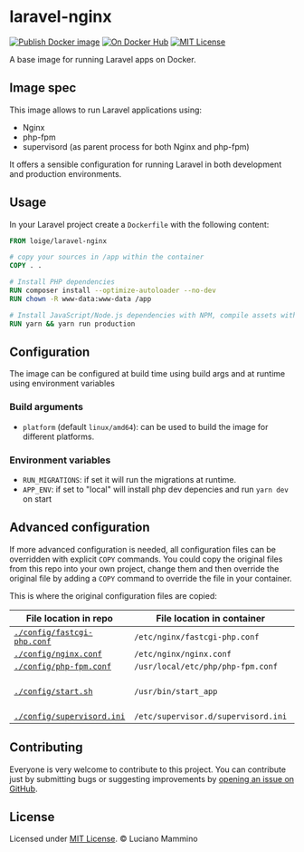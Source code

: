 # laravel-nginx

[![Publish Docker image](https://github.com/lmammino/laravel-nginx/actions/workflows/publish.yml/badge.svg)](https://github.com/lmammino/laravel-nginx/actions/workflows/publish.yml)
[![On Docker Hub](https://img.shields.io/docker/stars/loige/laravel-nginx)](https://hub.docker.com/r/loige/laravel-nginx)
[![MIT License](https://img.shields.io/github/license/lmammino/laravel-nginx)](/LICENSE)

A base image for running Laravel apps on Docker.


## Image spec

This image allows to run Laravel applications using:

  - Nginx
  - php-fpm
  - supervisord (as parent process for both Nginx and php-fpm)

It offers a sensible configuration for running Laravel in both development and production environments.


## Usage

In your Laravel project create a `Dockerfile` with the following content:

```Dockerfile
FROM loige/laravel-nginx

# copy your sources in /app within the container
COPY . .

# Install PHP dependencies
RUN composer install --optimize-autoloader --no-dev
RUN chown -R www-data:www-data /app

# Install JavaScript/Node.js dependencies with NPM, compile assets with Mix
RUN yarn && yarn run production
```


## Configuration

The image can be configured at build time using build args and at runtime using environment variables

### Build arguments

  - `platform` (default `linux/amd64`): can be used to build the image for different platforms.

### Environment variables

  - `RUN_MIGRATIONS`: if set it will run the migrations at runtime.
  - `APP_ENV`: if set to "local" will install php dev depencies and run `yarn dev` on start


## Advanced configuration

If more advanced configuration is needed, all configuration files can be overridden with explicit `COPY` commands. You could copy the original files from this repo into your own project, change them and then override the original file by adding a `COPY` command to override the file in your container.

This is where the original configuration files are copied:

| **File location in repo** | **File location in container** | **Notes** |
| --- | --- | --- |
| [`./config/fastcgi-php.conf`](/config/fastcgi-php.conf) | `/etc/nginx/fastcgi-php.conf` | |
| [`./config/nginx.conf`](/config/nginx.conf) | `/etc/nginx/nginx.conf` | |
| [`./config/php-fpm.conf`](/config/php-fpm.conf) | `/usr/local/etc/php/php-fpm.conf` | |
| [`./config/start.sh`](/config/start.sh) | `/usr/bin/start_app` | Needs to be executable |
| [`./config/supervisord.ini`](/config/supervisord.ini) | `/etc/supervisor.d/supervisord.ini` | |


## Contributing

Everyone is very welcome to contribute to this project.
You can contribute just by submitting bugs or suggesting improvements by
[opening an issue on GitHub](https://github.com/lmammino/laravel-nginx/issues).


## License

Licensed under [MIT License](LICENSE). © Luciano Mammino

